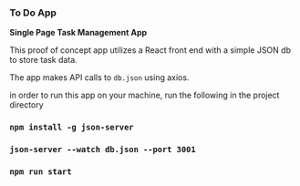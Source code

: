 ### To Do App
**Single Page Task Management App**

This proof of concept app utilizes a React front end with a simple JSON db to store task data.

The app makes API calls to `db.json` using axios.

in order to run this app on your machine, run the following in the project directory

### `npm install -g json-server`
### `json-server --watch db.json --port 3001`
### `npm run start`